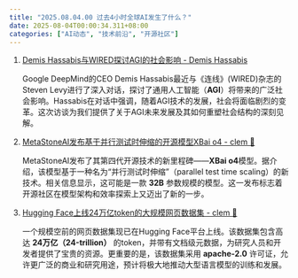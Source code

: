 ```yaml
---
title: "2025.08.04.00 过去4小时全球AI发生了什么？"
date: 2025-08-04T00:00:34.311+08:00
categories: ["AI动态", "技术前沿", "开源社区"]
---
```


1. [Demis Hassabis与WIRED探讨AGI的社会影响 - Demis Hassabis](https://x.com/demishassabis/status/1952020770235822240)

   Google DeepMind的CEO Demis Hassabis最近与《连线》(WIRED)杂志的Steven Levy进行了深入对话，探讨了通用人工智能（**AGI**）将带来的广泛社会影响。Hassabis在对话中强调，随着AGI技术的发展，社会将面临剧烈的变革。这次访谈为我们提供了关于AGI未来发展及其如何重塑社会结构的深刻见解。

2. [MetaStoneAI发布基于并行测试时伸缩的开源模型XBai o4 - clem 🤗](https://x.com/ClementDelangue/status/1951992422860247402)

   MetaStoneAI发布了其第四代开源技术的新里程碑——**XBai o4**模型。据介绍，该模型基于一种名为“并行测试时伸缩”（parallel test time scaling）的新技术。相关信息显示，这可能是一款 **32B** 参数规模的模型。这一发布标志着开源社区在模型架构和效率探索上又迈出了新的一步。

3. [Hugging Face上线24万亿token的大规模网页数据集 - clem 🤗](https://x.com/ClementDelangue/status/1951991958156484635)

   一个规模空前的网页数据集现已在Hugging Face平台上线。该数据集包含高达 **24万亿（24-trillion）** 的token，并带有文档级元数据，为研究人员和开发者提供了宝贵的资源。更重要的是，该数据集采用 **apache-2.0** 许可证，允许更广泛的商业和研究用途，预计将极大地推动大型语言模型的训练和发展。